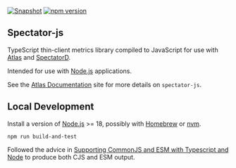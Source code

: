 [![Snapshot](https://github.com/Netflix/spectator-js/actions/workflows/snapshot.yml/badge.svg)](https://github.com/Netflix/spectator-js/actions/workflows/snapshot.yml)
[![npm version](https://badge.fury.io/js/nflx-spectator.svg)](https://badge.fury.io/js/nflx-spectator)

## Spectator-js

TypeScript thin-client metrics library compiled to JavaScript for use with [Atlas] and [SpectatorD].

Intended for use with [Node.js] applications.

See the [Atlas Documentation] site for more details on `spectator-js`.

[Atlas]: https://netflix.github.io/atlas-docs/overview/
[SpectatorD]: https://netflix.github.io/atlas-docs/spectator/agent/usage/
[Node.js]: https://nodejs.org
[Atlas Documentation]: https://netflix.github.io/atlas-docs/spectator/lang/nodejs/usage/

## Local Development

Install a version of [Node.js] >= 18, possibly with [Homebrew] or [nvm].

```shell
npm run build-and-test
```

Followed the advice in [Supporting CommonJS and ESM with Typescript and Node] to produce both CJS and ESM output.

[Homebrew]: https://brew.sh/
[nvm]: https://github.com/nvm-sh/nvm
[Supporting CommonJS and ESM with Typescript and Node]: https://evertpot.com/universal-commonjs-esm-typescript-packages/